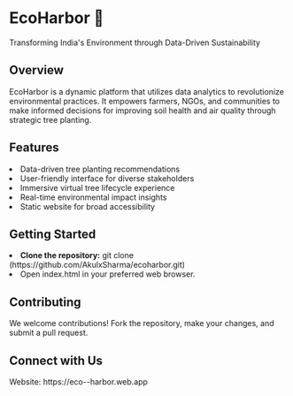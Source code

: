 <h1>EcoHarbor 🌱</h1>
Transforming India's Environment through Data-Driven Sustainability


<h2>Overview</h2>
EcoHarbor is a dynamic platform that utilizes data analytics to revolutionize environmental practices. It empowers farmers, NGOs, and communities to make informed decisions for improving soil health and air quality through strategic tree planting.

<h2>Features</h2>
<li>Data-driven tree planting recommendations</li>
<li>User-friendly interface for diverse stakeholders</li>
<li>Immersive virtual tree lifecycle experience</li>
<li>Real-time environmental impact insights</li>
<li>Static website for broad accessibility</li>
<h2>Getting Started</h2>
<li><b>Clone the repository:</b> git clone (https://github.com/AkulxSharma/ecoharbor.git) <br> </li>
<li>Open index.html in your preferred web browser.</li>
<h2>Contributing</h2>
We welcome contributions! Fork the repository, make your changes, and submit a pull request.

<h2>Connect with Us <br> </h2>
Website: https://eco--harbor.web.app
